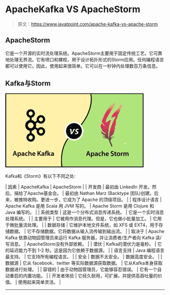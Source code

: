 # ApacheKafka VS ApacheStorm

> 原文：<https://www.javatpoint.com/apache-kafka-vs-apache-storm>

## ApacheStorm

它是一个开源的实时流处理系统。ApacheStorm主要用于固定传统工艺。它可靠地处理无界流。它有喷口和螺栓，用于设计拓扑形式的Storm应用。任何编程语言都可以使用它。因此，使用起来很简单。它可以在一秒钟内处理数百万条信息。

## Kafka与Storm

![Apache Kafka vs Apache Storm](img/72dfb7f50e00cfa02d5bbfc07711e4c2.png)

Kafka和《Storm》有以下不同之处:

| 因素 | ApacheKafka | ApacheStorm |
| 开发商 | 最初由 LinkedIn 开发。然后，捐给了Apache基金会。 | 最初由 Nathan Marz (Backtype 团队)创建。后来，被推特收购。更进一步，它成为了 Apache 的顶级项目。 |
| 程序设计语言 | Apache Kafka 是用 Scala 用 JVM 写的。 | Apache Storm 是用 Clojure 和 Java 编写的。 |
| 系统类型 | 这是一个分布式消息传递系统。 | 它是一个实时消息处理系统。 |
| 主要用于 | 它被用作消息代理。但是，它也做小批量加工。 | 它用于微批量流处理。 |
| 数据存储 | 它维护本地文件系统，如 XFS 或 EXT4，用于存储数据。 | 它不存储数据。它将数据从输入流传输到输出流。 |
| 取决于 | Apache Kafka 依靠动物园管理员来运行 Kafka 服务器，并让消费者/生产者向 Kafka 读/写消息。 | ApacheStorm没有外部依赖。 |
| 潜伏 | Kafka的潜伏力是毫秒。 | 它的延迟能力不到 1-2 秒。这是因为它依赖于数据源。 |
| 语言支持 | Java 编程语言最支持。 | 它支持所有编程语言。 |
| 安全 | 数据不太安全。 | 数据高度安全。 |
| 数据源 | 它从 facebook、twitter 等实际数据源获取数据。 | 它从Kafka本身获取数据进行处理。 |
| 容错的 | 由于动物园管理员，它能够容忍错误。 | 它有一个自动重启的内置功能。 |
| 开发者体验 | 它经久耐用，可扩展，并提供高吞吐量的价值。 | 使用起来简单灵活。 |

* * *